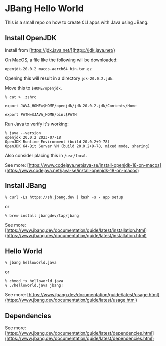 # JBang Hello World

This is a small repo on how to create CLI apps with Java using JBang.

## Install OpenJDK

Install from [https://jdk.java.net/](https://jdk.java.net/)

On MacOS, a file like the following will be downloaded:

`openjdk-20.0.2_macos-aarch64_bin.tar.gz`

Opening this will result in a directory `jdk-20.0.2.jdk`.

Move this to `$HOME/openjdk`.

```
% cat > .zshrc

export JAVA_HOME=$HOME/openjdk/jdk-20.0.2.jdk/Contents/Home

export PATH=$JAVA_HOME/bin:$PATH
```

Run Java to verify it's working:

```
% java --version
openjdk 20.0.2 2023-07-18
OpenJDK Runtime Environment (build 20.0.2+9-78)
OpenJDK 64-Bit Server VM (build 20.0.2+9-78, mixed mode, sharing)
```

Also consider placing this in `/usr/local`.

See more: [https://www.codejava.net/java-se/install-openjdk-18-on-macos](https://www.codejava.net/java-se/install-openjdk-18-on-macos)

## Install JBang

`% curl -Ls https://sh.jbang.dev | bash -s - app setup`

or

`% brew install jbangdev/tap/jbang`

See more: [https://www.jbang.dev/documentation/guide/latest/installation.html](https://www.jbang.dev/documentation/guide/latest/installation.html)

## Hello World

`% jbang helloworld.java`

or

```
% chmod +x helloworld.java
% ./helloworld.java jbang!
```

See more: [https://www.jbang.dev/documentation/guide/latest/usage.html](https://www.jbang.dev/documentation/guide/latest/usage.html)

## Dependencies

See more: [https://www.jbang.dev/documentation/guide/latest/dependencies.html](https://www.jbang.dev/documentation/guide/latest/dependencies.html)